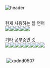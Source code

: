 ![header](https://capsule-render.vercel.app/api?type=venom&height=200&text=I'm%20Developer&fontSize=70&color=0:670FDF,100:b678c4&stroke=670FDF)

<br/>
현재 사용하는 웹 언어
<div style="display:flex; flex-direction:row;">
<img src="https://img.shields.io/badge/HTML5-black?style=for-the-badge&logo=HTML5&logoColor=E34F26">
<img src="https://img.shields.io/badge/CSS3-black?style=for-the-badge&logo=CSS3&logoColor=1572B6">
<img src="https://img.shields.io/badge/JavaScript-black?style=for-the-badge&logo=JavaScript&logoColor=F7DF1E">
<img src="https://img.shields.io/badge/jQuery-black?style=for-the-badge&logo=jQuery&logoColor=0769AD">
<img src="https://img.shields.io/badge/bootstrap-black?style=for-the-badge&logo=bootstrap&logoColor=7952B3">


</div> <br/>
기타 공부중인 것
<div style="display:flex; flex-direction:row;">
<img src="https://img.shields.io/badge/Oracle-black?style=flat-square&logo=Oracle&logoColor=F80000"> 
<img src="https://img.shields.io/badge/python-black?style=flat-square&logo=python&logoColor=#3776AB"> 
<img src="https://img.shields.io/badge/C언어-black?style=flat-square&logo=c&logoColor=00599C">
<br/>
<img src="https://img.shields.io/badge/VisualStudio-black?style=flat-square&logo=VisualStudio&logoColor=5C2D91">
<img src="https://img.shields.io/badge/VScode-black?style=flat-square&logo=VisualStudioCode&logoColor=007ACC">
<img src="https://img.shields.io/badge/Notion-black?style=flat-square&logo=Notion&logoColor=white">
<img src="https://img.shields.io/badge/github-black?style=flat-square&logo=github&logoColor=white"> 
<img src="https://img.shields.io/badge/git-black?style=flat-square&logo=git&logoColor=F05032"> 
</div>

<br/>

<p>&nbsp;<img align="center" src="https://github-readme-stats.vercel.app/api?username=xodnd0507&show_icons=true&locale=en&count_private=true&custom_title=My_github&bg_color=left,670FDF,B678C4&title_color=FFF&text_color=FFF&icon_color=FFF" alt="xodnd0507" /></p>

<!--
**xodnd0507/xodnd0507** is a ✨ _special_ ✨ repository because its `README.md` (this file) appears on your GitHub profile.

Here are some ideas to get you started:

- 🔭 I’m currently working on ...
- 🌱 I’m currently learning ...
- 👯 I’m looking to collaborate on ...
- 🤔 I’m looking for help with ...
- 💬 Ask me about ...
- 📫 How to reach me: ...
- 😄 Pronouns: ...
- ⚡ Fun fact: ...
-->
